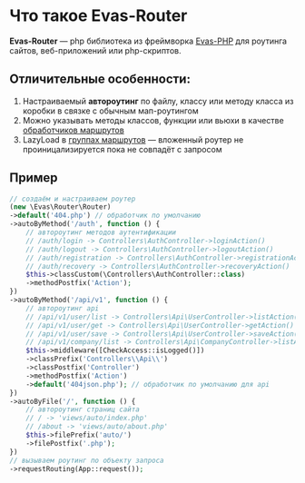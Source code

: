 # Что такое Evas-Router

**Evas-Router** — php библиотека из фреймворка [Evas-PHP](https://evas-php.com) для роутинга сайтов, веб-приложений или php-скриптов.

## Отличительные особенности:
1. Настраиваемый **автороутинг** по файлу, классу или методу класса из коробки в связке с обычным мап-роутингом
2. Можно указывать методы классов, функции или вьюхи в качестве [обработчиков маршрутов](/guide/router-resolver-types.html)
3. LazyLoad в [группах маршрутов](/guide/base/groups.html) — вложенный роутер не проиницализируется пока не совпадёт с запросом

## Пример
```php
// создаём и настраиваем роутер
(new \Evas\Router\Router)
->default('404.php') // обработчик по умолчанию
->autoByMethod('/auth', function () {
    // автороутинг методов аутентификации
    // /auth/login -> Controllers\AuthController->loginAction()
    // /auth/logout -> Controllers\AuthController->logoutAction()
    // /auth/registration -> Controllers\AuthController->registrationAction()
    // /auth/recovery -> Controllers\AuthController->recoveryAction()
    $this->classCustom(\Controllers\AuthController::class)
    ->methodPostfix('Action');
})
->autoByMethod('/api/v1', function () {
    // автороутинг api
    // /api/v1/user/list -> Controllers\Api\UserController->listAction()
    // /api/v1/user/get -> Controllers\Api\UserController->getAction()
    // /api/v1/user/save -> Controllers\Api\UserController->saveAction()
    // /api/v1/company/list -> Controllers\Api\CompanyController->listAction()
    $this->middleware([CheckAccess::isLogged()])
    ->classPrefix('Controllers\\Api\\')
    ->classPostfix('Controller')
    ->methodPostfix('Action')
    ->default('404json.php'); // обработчик по умолчанию для api
})
->autoByFile('/', function () {
    // автороутинг страниц сайта
    // / -> 'views/auto/index.php'
    // /about -> 'views/auto/about.php'
    $this->filePrefix('auto/')
    ->filePostfix('.php');
})
// вызываем роутинг по объекту запроса
->requestRouting(App::request());
```
